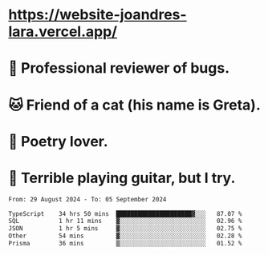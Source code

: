 # https://website-joandres-lara.vercel.app/
# 🐛 Professional reviewer of bugs.
# 🐱 Friend of a cat (his name is Greta).
# 📜 Poetry lover.
# 🎸 Terrible playing guitar, but I try.

<!--START_SECTION:waka-->

```txt
From: 29 August 2024 - To: 05 September 2024

TypeScript    34 hrs 50 mins  █████████████████████▓░░░   87.07 %
SQL           1 hr 11 mins    ▓░░░░░░░░░░░░░░░░░░░░░░░░   02.96 %
JSON          1 hr 5 mins     ▓░░░░░░░░░░░░░░░░░░░░░░░░   02.75 %
Other         54 mins         ▓░░░░░░░░░░░░░░░░░░░░░░░░   02.28 %
Prisma        36 mins         ▒░░░░░░░░░░░░░░░░░░░░░░░░   01.52 %
```

<!--END_SECTION:waka-->
